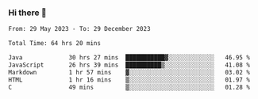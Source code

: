 ### Hi there 👋

<!--START_SECTION:waka-->

```txt
From: 29 May 2023 - To: 29 December 2023

Total Time: 64 hrs 20 mins

Java             30 hrs 27 mins  ███████████▓░░░░░░░░░░░░░   46.95 %
JavaScript       26 hrs 39 mins  ██████████▒░░░░░░░░░░░░░░   41.08 %
Markdown         1 hr 57 mins    ▓░░░░░░░░░░░░░░░░░░░░░░░░   03.02 %
HTML             1 hr 16 mins    ▒░░░░░░░░░░░░░░░░░░░░░░░░   01.97 %
C                49 mins         ▒░░░░░░░░░░░░░░░░░░░░░░░░   01.28 %
```

<!--END_SECTION:waka-->
<!--
**the-beef-calculator/the-beef-calculator** is a ✨ _special_ ✨ repository because its `README.md` (this file) appears on your GitHub profile.

Here are some ideas to get you started:

- 🔭 I’m currently working on ...
- 🌱 I’m currently learning ...
- 👯 I’m looking to collaborate on ...
- 🤔 I’m looking for help with ...
- 💬 Ask me about ...
- 📫 How to reach me: ...
- 😄 Pronouns: ...
- ⚡ Fun fact: ...
-->
